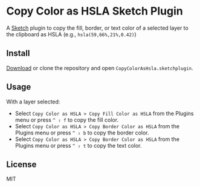 # Copy Color as HSLA Sketch Plugin
A [Sketch](http://bohemiancoding.com/sketch) plugin to copy the fill, border, or text color of a selected layer to the clipboard as HSLA (e.g., `hsla(59,66%,21%,0.42)`)

## Install
[Download](https://github.com/peterwooley/copy-color-as-hsla/archive/master.zip) or
clone the repository and open `CopyColorAsHsla.sketchplugin`.

## Usage
With a layer selected:

* Select `Copy Color as HSLA > Copy Fill Color as HSLA` from the Plugins menu or press `^ ⇪ f` to copy the fill color.
* Select `Copy Color as HSLA > Copy Border Color as HSLA` from the Plugins menu or press `^ ⇪ b` to copy the border color.
* Select `Copy Color as HSLA > Copy Border Color as HSLA` from the Plugins menu or press `^ ⇪ t` to copy the text color.

## License
MIT
